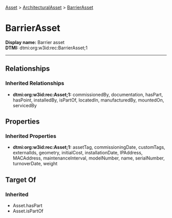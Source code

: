 [Asset](../../Asset.md) > [ArchitecturalAsset](../ArchitecturalAsset.md) > [BarrierAsset](.)
# BarrierAsset

**Display name:** Barrier asset<br />
**DTMI:** dtmi:org:w3id:rec:BarrierAsset;1

---
## Relationships
### Inherited Relationships
* **dtmi:org:w3id:rec:Asset;1:** commissionedBy, documentation, hasPart, hasPoint, installedBy, isPartOf, locatedIn, manufacturedBy, mountedOn, servicedBy
## Properties
### Inherited Properties
* **dtmi:org:w3id:rec:Asset;1:** assetTag, commissioningDate, customTags, externalIds, geometry, initialCost, installationDate, IPAddress, MACAddress, maintenanceInterval, modelNumber, name, serialNumber, turnoverDate, weight
## Target Of
### Inherited
* Asset.hasPart
* Asset.isPartOf
